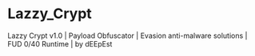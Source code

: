 # Lazzy_Crypt
Lazzy Crypt v1.0 | Payload Obfuscator | Evasion anti-malware solutions | FUD 0/40 Runtime | by dEEpEst
